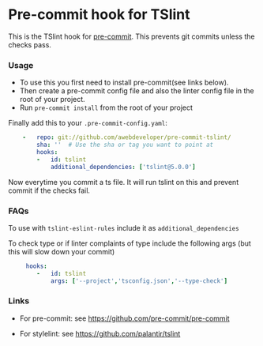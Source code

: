 Pre-commit hook for TSlint
========================

This is the TSlint hook for [pre-commit](https://github.com/pre-commit/pre-commit). This prevents git commits unless the checks pass. 


### Usage

- To use this you first need to install pre-commit(see links below). 
- Then create a pre-commit config file and also the linter config file in the root of your project. 
- Run `pre-commit install` from the root of your project

Finally add this to your `.pre-commit-config.yaml`:

```yaml
    -   repo: git://github.com/awebdeveloper/pre-commit-tslint/
        sha: ''  # Use the sha or tag you want to point at
        hooks:
        -   id: tslint
            additional_dependencies: ['tslint@5.0.0']
 ```
 
 Now everytime you commit a ts file. It will run tslint on this and prevent commit if the checks fail.
 
 
### FAQs 
To use with ```tslint-eslint-rules``` include it as `additional_dependencies`

To check type or if linter complaints of type include the following args (but this will slow down your commit)
```yaml
     hooks:
        -   id: tslint
            args: ['--project','tsconfig.json','--type-check']
```


 ### Links
 - For pre-commit: see https://github.com/pre-commit/pre-commit

 - For stylelint: see https://github.com/palantir/tslint



        
   
